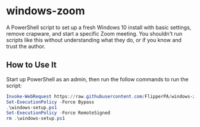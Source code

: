# windows-zoom

A PowerShell script to set up a fresh Windows 10 install with basic settings, remove crapware, and start a specific Zoom meeting. You shouldn't run scripts like this without understanding what they do, or if you know and trust the author.

## How to Use It

Start up PowerShell as an admin, then run the follow commands to run the script:

```powershell
Invoke-WebRequest https://raw.githubusercontent.com/FlipperPA/windows-zoom/main/windows-setup.ps1 -OutFile windows-setup.ps1
Set-ExecutionPolicy -Force Bypass
.\windows-setup.ps1
Set-ExecutionPolicy -Force RemoteSigned
rm .\windows-setup.ps1
```
